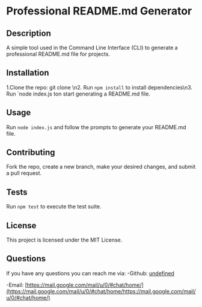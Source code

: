 # Professional README.md Generator
  
  ## Description
  A simple tool used in the Command Line Interface (CLI) to generate a professional README.md file for projects.

  ## Installation
  1.Clone the repo: git clone <repo-url>\n2. Run `npm install` to install dependencies\n3. Run `node index.js ton start generating a README.md file.

  ## Usage
  Run `node index.js` and follow the prompts to generate your README.md file.

  ## Contributing
  Fork the repo, create a new branch, make your desired changes, and submit a pull request.

  ## Tests
  Run `npm test` to execute the test suite.

  ## License
  This project is licensed under the MIT License. 

  ## Questions
  If you have any questions you can reach me via:
  -Github: [undefined](https://github.com/khorimoore/https://github.com/khorimoore)
  
  -Email: [https://mail.google.com/mail/u/0/#chat/home/](https://mail.google.com/mail/u/0/#chat/home/https://mail.google.com/mail/u/0/#chat/home/)
  
 